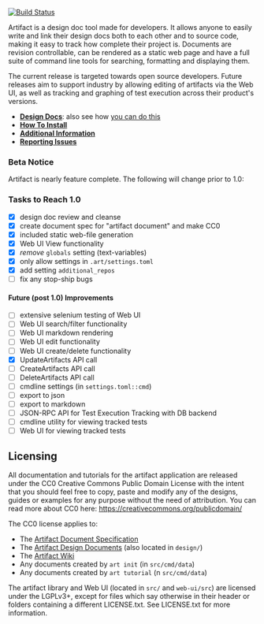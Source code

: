 [![Build Status](https://travis-ci.org/vitiral/artifact.svg?branch=master)](https://travis-ci.org/vitiral/artifact)

Artifact is a design doc tool made for developers. It allows anyone to
easily write and link their design docs both to each other and to source code,
making it easy to track how complete their project is.
Documents are revision controllable, can be rendered as a static
web page and have a full suite of command line tools for searching,
formatting and displaying them.

The current release is targeted towards open source developers. Future releases
aim to support industry by allowing editing of artifacts via the Web UI, as
well as tracking and graphing of test execution across their product's versions.

- [**Design Docs**][2]: also see how [you can do this][1]
- [**How To Install**][3]
- [**Additional Information**][4]
- [**Reporting Issues**][5]

[1]: https://github.com/vitiral/artifact/wiki/Exporting-Html
[2]: http://vitiral.github.io/artifact/#artifacts/REQ-1
[3]: https://github.com/vitiral/artifact/wiki/User-Guide
[4]: https://github.com/vitiral/artifact/wiki
[5]: https://github.com/vitiral/artifact/issues

### Beta Notice
Artifact is nearly feature complete. The following will change prior to 1.0:

### Tasks to Reach 1.0
- [x] design doc review and cleanse
- [x] create document spec for "artifact document" and make CC0
- [x] included static web-file generation
- [x] Web UI View functionality
- [x] *remove* `globals` setting (text-variables)
- [x] only allow settings in `.art/settings.toml`
- [x] add setting `additional_repos`
- [ ] fix any stop-ship bugs

#### Future (post 1.0) Improvements
- [ ] extensive selenium testing of Web UI
- [ ] Web UI search/filter functionality
- [ ] Web UI markdown rendering
- [ ] Web UI edit functionality
- [ ] Web UI create/delete functionality
- [x] UpdateArtifacts API call
- [ ] CreateArtifacts API call
- [ ] DeleteArtifacts API call
- [ ] cmdline settings (in `settings.toml::cmd`)
- [ ] export to json
- [ ] export to markdown
- [ ] JSON-RPC API for Test Execution Tracking with DB backend
- [ ] cmdline utility for viewing tracked tests
- [ ] Web UI for viewing tracked tests

## Licensing
All documentation and tutorials for the artifact application are released under
the CC0 Creative Commons Public Domain License with the intent that you should
feel free to copy, paste and modify any of the designs, guides or examples
for any purpose without the need of attribution. You can read more about CC0 here:
https://creativecommons.org/publicdomain/

The CC0 license applies to:
- The [Artifact Document Specification](DOC-SPEC.md)
- The [Artifact Design Documents](http://vitiral.github.io/artifact/#artifacts/REQ-1)
    (also located in `design/`)
- The [Artifact Wiki](https://github.com/vitiral/artifact/wiki)
- Any documents created by `art init` (in `src/cmd/data`)
- Any documents created by `art tutorial` (n `src/cmd/data`)

The artifact library and Web UI (located in `src/` and `web-ui/src`) are licensed
under the LGPLv3+, except for files which say otherwise in their header or folders
containing a different LICENSE.txt. See LICENSE.txt for more information.
